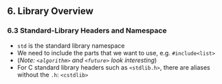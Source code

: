## 6. Library Overview

### 6.3 Standard-Library Headers and Namespace

- `std` is the standard library namespace
- We need to include the parts that we want to use, e.g. `#include<list>`
- (*Note: `<algorithm>` and `<future>` look interesting*)
- For C standard library headers such as `<stdlib.h>`, there are aliases without the `.h`: `<cstdlib>`
